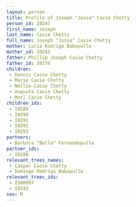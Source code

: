 ```yaml
---
layout: person
title: Profile of Joseph "Jossa" Casie Chetty
person_id: I0247
first_name: Joseph
last_name: Casie Chetty
full_name: Joseph "Jossa" Casie Chetty
mother: Lucia Rodrigo Babapulle
mother_id: I0242
father: Phillip Joseph Casie Chetty
father_id: I0176
children:
 - Dennis Casie Chetty
 - Marie Casie Chetty
 - Nellie Casie Chetty
 - Augusta Casie Chetty
 - Merl Casie Chetty
children_ids:
 - I0289
 - I0290
 - I0291
 - I0292
 - I0293
partners:
 - Barbara "Bella" Fernandopulle
partner_ids:
 - I0288
relevant_trees_names:
 - Casper Casie Chetty
 - Domingo Rodrigo Babapulle
relevant_trees_ids:
 - I500097
 - I0243
sex: M
---
```


